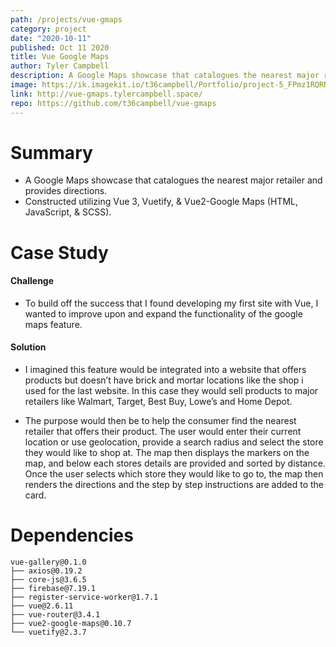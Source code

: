 ```yaml
---
path: /projects/vue-gmaps
category: project
date: "2020-10-11"
published: Oct 11 2020
title: Vue Google Maps
author: Tyler Campbell
description: A Google Maps showcase that catalogues the nearest major retailer and provides directions. Constructed utilizing Vue 3, Vuetify, & Vue2-Google Maps
image: https://ik.imagekit.io/t36campbell/Portfolio/project-5_FPmz1RQRN.png
link: http://vue-gmaps.tylercampbell.space/
repo: https://github.com/t36campbell/vue-gmaps
---
```



# Summary

* A Google Maps showcase that catalogues the nearest major retailer and provides directions.
* Constructed utilizing Vue 3, Vuetify, & Vue2-Google Maps (HTML, JavaScript, & SCSS).

# Case Study

#### Challenge

* To build off the success that I found developing my first site with Vue, I wanted to improve upon and expand the functionality of the google maps feature. 

#### Solution

* I imagined this feature would be integrated into a website that offers products but doesn’t have brick and mortar locations like the shop i used for the last website. In this case they would sell products to major retailers like Walmart, Target, Best Buy, Lowe’s and Home Depot. 

* The purpose would then be to help the consumer find the nearest retailer that offers their product. The user would enter their current location or use geolocation, provide a search radius and select the store they would like to shop at. The map then displays the markers on the map, and below each stores details are provided and sorted by distance. Once the user selects which store they would like to go to, the map then renders the directions and the step by step instructions are added to the card. 

# Dependencies 
```
vue-gallery@0.1.0 
├── axios@0.19.2
├── core-js@3.6.5
├── firebase@7.19.1
├── register-service-worker@1.7.1
├── vue@2.6.11
├── vue-router@3.4.1
├── vue2-google-maps@0.10.7
└── vuetify@2.3.7
```